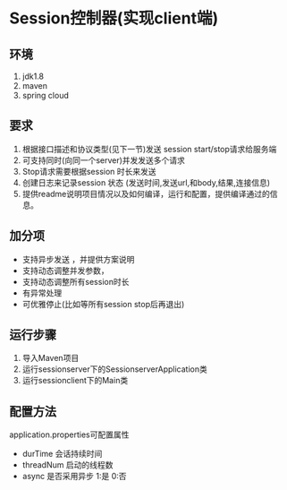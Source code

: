 # Session控制器(实现client端)

## 环境
1. jdk1.8
2. maven
3. spring cloud

## 要求
1. 根据接口描述和协议类型(见下一节)发送 session start/stop请求给服务端
2. 可支持同时(向同一个server)并发发送多个请求
3. Stop请求需要根据session 时长来发送
4. 创建日志来记录session 状态 (发送时间,发送url,和body,结果,连接信息)
5. 提供readme说明项目情况以及如何编译，运行和配置，提供编译通过的信息。

## 加分项
- 支持异步发送 ，并提供方案说明
- 支持动态调整并发参数， 
-  支持动态调整所有session时长
-  有异常处理
-  可优雅停止(比如等所有session stop后再退出)

## 运行步骤

1. 导入Maven项目
2. 运行sessionserver下的SessionserverApplication类
3. 运行sessionclient下的Main类

## 配置方法

application.properties可配置属性
* durTime 会话持续时间
* threadNum 启动的线程数
* async 是否采用异步 1:是 0:否
